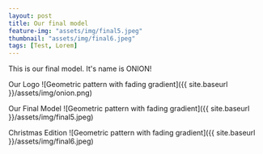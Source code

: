 ```yaml
---
layout: post
title: Our final model
feature-img: "assets/img/final5.jpeg"
thumbnail: "assets/img/final6.jpeg"
tags: [Test, Lorem]
---
```

This is our final model. It's name is ONION!

Our Logo
![Geometric pattern with fading gradient]({{ site.baseurl }}/assets/img/onion.png)

Our Final Model
![Geometric pattern with fading gradient]({{ site.baseurl }}/assets/img/final5.jpeg)

Christmas Edition
![Geometric pattern with fading gradient]({{ site.baseurl }}/assets/img/final6.jpeg)




